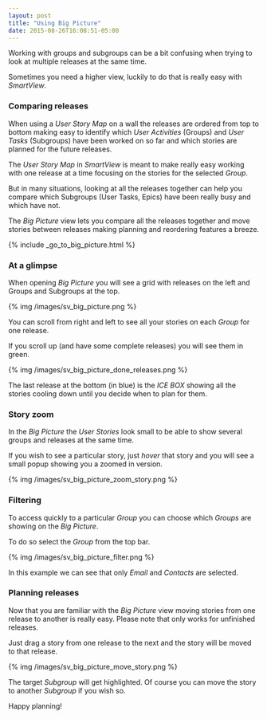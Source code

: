 ```yaml
---
layout: post
title: "Using Big Picture"
date: 2015-08-26T16:08:51-05:00
---
```


Working with groups and subgroups can be a bit confusing when trying to look at multiple releases at the same time.

Sometimes you need a higher view, luckily to do that is really easy with _SmartView_.


<!-- more -->

### Comparing releases

When using a _User Story Map_ on a wall the releases are ordered from top to bottom making easy to identify which _User Activities_ (Groups) and _User Tasks_ (Subgroups) have been worked on so far and which stories are planned for the future releases.

The _User Story Map_ in _SmartView_ is meant to make really easy working with one release at a time focusing on the stories for the selected _Group_.

But in many situations, looking at all the releases together can help you compare which Subgroups (User Tasks, Epics) have been really busy and which have not.

The _Big Picture_ view lets you compare all the releases together and move stories between releases making planning and reordering features a breeze.

{% include _go_to_big_picture.html %}

### At a glimpse

When opening _Big Picture_ you will see a grid with releases on the left and Groups and Subgroups at the top.

{% img /images/sv_big_picture.png %}

You can scroll from right and left to see all your stories on each _Group_ for one release.

If you scroll up (and have some complete releases) you will see them in green.

{% img /images/sv_big_picture_done_releases.png %}

The last release at the bottom (in blue) is the _ICE BOX_ showing all the stories cooling down until you decide when to plan for them.

### Story zoom

In the _Big Picture_ the _User Stories_ look small to be able to show several groups and releases at the same time.

If you wish to see a particular story, just _hover_ that story and you will see a small popup showing you a zoomed in version.

{% img /images/sv_big_picture_zoom_story.png %}

### Filtering

To access quickly to a particular _Group_ you can choose which _Groups_ are showing on the _Big Picture_.

To do so select the _Group_ from the top bar.

{% img /images/sv_big_picture_filter.png %}

In this example we can see that only _Email_ and _Contacts_ are selected.

### Planning releases

Now that you are familiar with the _Big Picture_ view moving stories from one release to another is really easy. Please note that only works for unfinished releases.

Just drag a story from one release to the next and the story will be moved to that release.

{% img /images/sv_big_picture_move_story.png %}

The target _Subgroup_ will get highlighted. Of course you can move the story to another _Subgroup_ if you wish so.

Happy planning!

